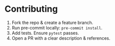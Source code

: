 # Contributing

1. Fork the repo & create a feature branch.
2. Run pre-commit locally: `pre-commit install`.
3. Add tests. Ensure `pytest` passes.
4. Open a PR with a clear description & references.
